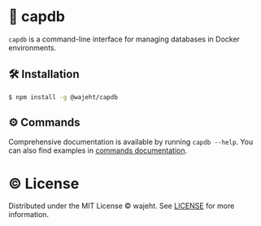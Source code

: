 # 💾 capdb

`capdb` is a command-line interface for managing databases in Docker environments.

## 🛠️ Installation

```bash
$ npm install -g @wajeht/capdb
```

## ⚙️ Commands

Comprehensive documentation is available by running `capdb --help`. You can also find examples in [commands documentation](./docs/manual.md).

# © License

Distributed under the MIT License © wajeht. See [LICENSE](./LICENSE) for more information.
